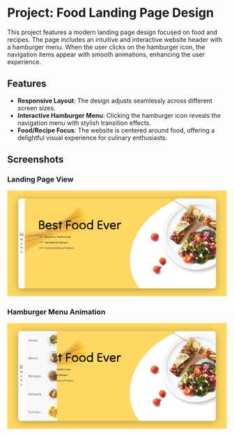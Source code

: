 <!-- # Project - Food landing page design.

#### A website header with a hamburger menu.The website is going to be about something like food or recipes.
#### if i click it, then the navigation items will display nicely with some effects.

## Screenshot

![imagen](/images/img-landing-page.jpg)
****
![imagen](/images/img-landing-menu.jpg) -->

# Project: Food Landing Page Design

This project features a modern landing page design focused on food and recipes. The page includes an intuitive and interactive website header with a hamburger menu. When the user clicks on the hamburger icon, the navigation items appear with smooth animations, enhancing the user experience.

## Features

- **Responsive Layout**: The design adjusts seamlessly across different screen sizes.
- **Interactive Hamburger Menu**: Clicking the hamburger icon reveals the navigation menu with stylish transition effects.
- **Food/Recipe Focus**: The website is centered around food, offering a delightful visual experience for culinary enthusiasts.

## Screenshots

### Landing Page View

![Landing Page](images/img-landing-page.jpg)

### Hamburger Menu Animation

![Menu Animation](images/img-landing-menu.jpg)